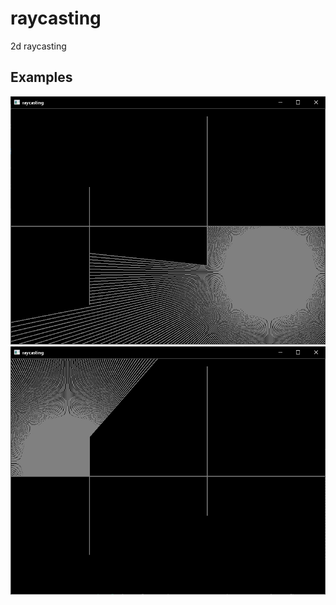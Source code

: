 # raycasting
2d raycasting

## Examples
![example 1](images/example1.png)
![example 2](images/example2.png)
